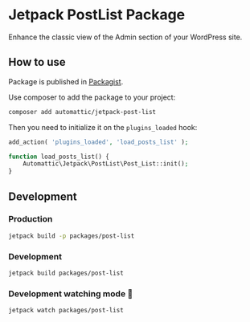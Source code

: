 # Jetpack PostList Package

Enhance the classic view of the Admin section of your WordPress site.

## How to use

Package is published in [Packagist](https://packagist.org/packages/automattic/jetpack-post-list).

Use composer to add the package to your project:
```bash
composer add automattic/jetpack-post-list
```

Then you need to initialize it on the `plugins_loaded` hook:

```php
add_action( 'plugins_loaded', 'load_posts_list' );

function load_posts_list() {
	Automattic\Jetpack\PostList\Post_List::init();
}
```

## Development

### Production
```bash
jetpack build -p packages/post-list
```

### Development
```bash
jetpack build packages/post-list
```

### Development watching mode 👀
```bash
jetpack watch packages/post-list
```
